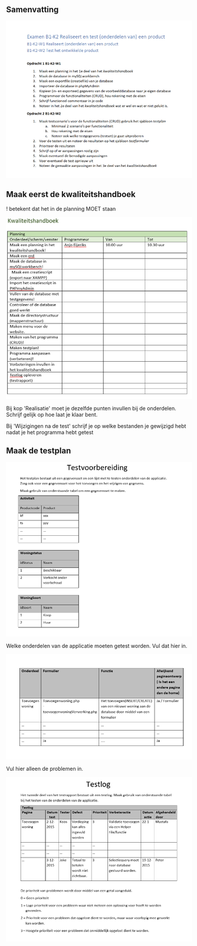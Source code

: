 ## Samenvatting
![samenvatting](https://github.com/siwaipang/kt2yeetwat/blob/main/photos/samenvatting.png)

## Maak eerst de kwaliteitshandboek

 ! betekent dat het in de planning MOET staan
 
 ![kwaliteitshandboek](https://github.com/siwaipang/kt2yeetwat/blob/main/photos/kwaliteitshandboek.png)
 
 Bij kop 'Realisatie' moet je dezelfde punten invullen bij de onderdelen. Schrijf gelijk op hoe laat je klaar bent.
 
 Bij 'Wijzigingen na de test' schrijf je op welke bestanden je gewijzigd hebt nadat je het programma hebt getest
 
 ## Maak de testplan
  ![testvoorbereiding](https://github.com/siwaipang/kt2yeetwat/blob/main/photos/testvoorbereiding.png)

  Welke onderdelen van de applicatie moeten getest worden. Vul dat hier in.

  ![testvoorbereiding 2](https://github.com/siwaipang/kt2yeetwat/blob/main/photos/testvoorbereiding2.png)

  Vul hier alleen de problemen in.
  
  ![testlog](https://github.com/siwaipang/kt2yeetwat/blob/main/photos/testlog.png)
